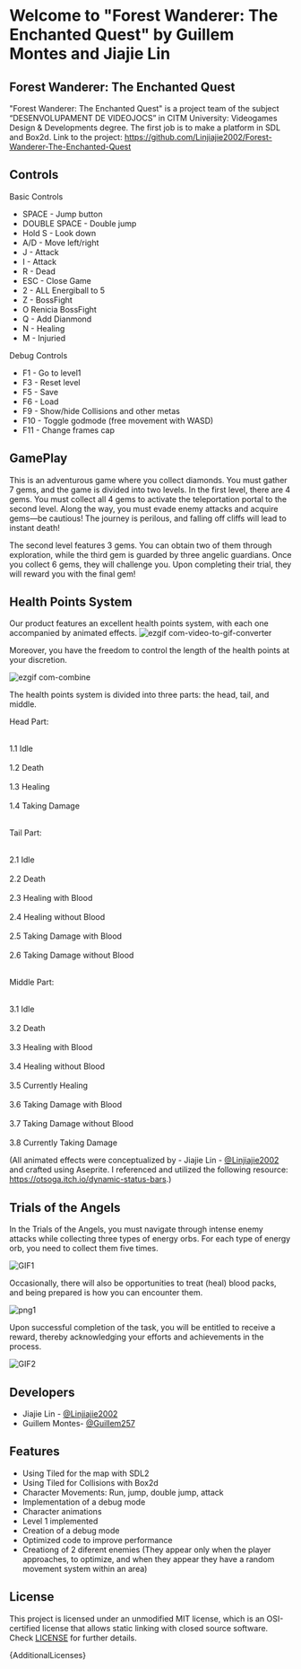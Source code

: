 # Welcome to "Forest Wanderer: The Enchanted Quest" by Guillem Montes and Jiajie Lin

## Forest Wanderer: The Enchanted Quest

"Forest Wanderer: The Enchanted Quest" is a project team of the subject “DESENVOLUPAMENT DE VIDEOJOCS” in CITM University: Videogames Design & Developments degree. The first job is to make a platform in SDL and Box2d.
Link to the project: https://github.com/Linjiajie2002/Forest-Wanderer-The-Enchanted-Quest

## Controls

Basic Controls

- SPACE - Jump button
- DOUBLE SPACE - Double jump
- Hold S - Look down
- A/D - Move left/right
- J - Attack
- I - Attack
- R - Dead
- ESC - Close Game
- 2 - ALL Energiball to 5
- Z - BossFight
- O Renicia BossFight
- Q - Add Dianmond
- N - Healing
- M - Injuried

Debug Controls

- F1 - Go to level1
- F3 - Reset level
- F5 - Save
- F6 - Load
- F9 - Show/hide Collisions and other metas
- F10 - Toggle godmode (free movement with WASD)
- F11 - Change frames cap


## GamePlay
This is an adventurous game where you collect diamonds. You must gather 7 gems, and the game is divided into two levels. In the first level, there are 4 gems. You must collect all 4 gems to activate the teleportation portal to the second level. Along the way, you must evade enemy attacks and acquire gems—be cautious! The journey is perilous, and falling off cliffs will lead to instant death!

The second level features 3 gems. You can obtain two of them through exploration, while the third gem is guarded by three angelic guardians. Once you collect 6 gems, they will challenge you. Upon completing their trial, they will reward you with the final gem!

## Health Points System
Our product features an excellent health points system, with each one accompanied by animated effects.
![ezgif com-video-to-gif-converter](https://github.com/Linjiajie2002/Forest-Wanderer-The-Enchanted-Quest/assets/92087408/5350aee9-4e2f-4b44-a776-0a1331f0c17e)

Moreover, you have the freedom to control the length of the health points at your discretion.

![ezgif com-combine](https://github.com/Linjiajie2002/Forest-Wanderer-The-Enchanted-Quest/assets/92087408/5dfeb5a5-9ec6-4d2a-b04b-c317a68a2a0a)

The health points system is divided into three parts: the head, tail, and middle. 

Head Part:

<br>1.1 Idle</br>
<br>1.2 Death</br>
<br>1.3 Healing</br>
<br>1.4 Taking Damage</br>

<br>Tail Part:</br>

<br>2.1 Idle</br>
<br>2.2 Death</br>
<br>2.3 Healing with Blood</br>
<br>2.4 Healing without Blood</br>
<br>2.5 Taking Damage with Blood</br>
<br>2.6 Taking Damage without Blood</br>

<br>Middle Part:</br>

<br>3.1 Idle</br>
<br>3.2 Death</br>
<br>3.3 Healing with Blood</br>
<br>3.4 Healing without Blood</br>
<br>3.5 Currently Healing</br>
<br>3.6 Taking Damage with Blood</br>
<br>3.7 Taking Damage without Blood</br>
<br>3.8 Currently Taking Damage</br>

(All animated effects were conceptualized by  - Jiajie Lin - [@Linjiajie2002](https://github.com/Linjiajie2002) and crafted using Aseprite. I referenced and utilized the following resource: https://otsoga.itch.io/dynamic-status-bars.)


## Trials of the Angels
In the Trials of the Angels, you must navigate through intense enemy attacks while collecting three types of energy orbs. For each type of energy orb, you need to collect them five times.

![GIF1](https://github.com/Linjiajie2002/Forest-Wanderer-The-Enchanted-Quest/assets/92087408/bfae79b0-1f56-4d61-ac10-f51fc0580ea0)

Occasionally, there will also be opportunities to treat (heal) blood packs, and being prepared is how you can encounter them.

![png1](https://github.com/Linjiajie2002/Forest-Wanderer-The-Enchanted-Quest/assets/92087408/8e8714c9-b310-452f-9393-ed34efc1d61c)

Upon successful completion of the task, you will be entitled to receive a reward, thereby acknowledging your efforts and achievements in the process.

![GIF2](https://github.com/Linjiajie2002/Forest-Wanderer-The-Enchanted-Quest/assets/92087408/842d45ae-5861-4739-92d1-dcac062964d1)





## Developers

 - Jiajie Lin - [@Linjiajie2002](https://github.com/Linjiajie2002)
 - Guillem Montes- [@Guillem257](https://github.com/Guillem257)

## Features

- Using Tiled for the map with SDL2
- Using Tiled for Collisions with Box2d
- Character Movements: Run, jump, double jump, attack
- Implementation of a debug mode
- Character animations
- Level 1 implemented
- Creation of a debug mode
- Optimized code to improve performance
- Creationg of 2 diferent enemies (They appear only when the player approaches, to optimize, and when they appear they have a random movement system within an area)

## License

This project is licensed under an unmodified MIT license, which is an OSI-certified license that allows static linking with closed source software. Check [LICENSE](LICENSE) for further details.

{AdditionalLicenses}

